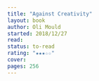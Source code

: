 ```yaml
---
title: "Against Creativity"
layout: book
author: Oli Mould
started: 2018/12/27
read: 
status: to-read
rating: "★★★☆☆"
cover: 
pages: 256
---
```

